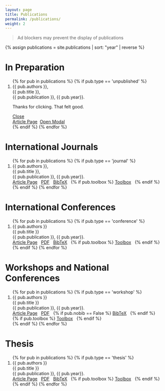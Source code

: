 ```yaml
---
layout: page
title: Publications
permalink: /publications/
weight: 2
---
```


> Ad blockers may prevent the display of publications

{% assign publications = site.publications | sort: "year" | reverse %}

# **In Preparation**
<ol>
{% for pub in publications %}
 {% if pub.type == 'unpublished' %}
 <li>
 <div class="pubitem">
   <div class="pubauthors">
     {{ pub.authors }},
   </div>
   <div class="pubtitle">
     {{ pub.title }},
   </div>
   <div class="pubinfo">
     {{ pub.publication }}, {{ pub.year}}.
   </div>
 </div>
 <div id="{{ pub.idbib }}" class="modal-dialog" style="display:table;">
  <p>Thanks for clicking. That felt good.</p>
  <a href="#" rel="modal:close">Close</a>
</div>
 <div class="publinks">
   <a href="{{pub.url}}"><i class="fas fa-link"></i> Article Page</a>&nbsp;&nbsp;<a href="#{{ pub.idbib }}" rel="modal:open">Open Modal</a>
 </div>
 </li>
 {% endif %}
{% endfor %}
</ol>

# **International Journals**
<ol>
{% for pub in publications %}
 {% if pub.type == 'journal' %}
 <li>
 <div class="pubitem">
   <div class="pubauthors">
     {{ pub.authors }},
   </div>
   <div class="pubtitle">
     {{ pub.title }},
   </div>
   <div class="pubinfo">
     {{ pub.publication }}, {{ pub.year}}.
   </div>
 </div>
 <div class="publinks">
   <a href="{{pub.url}}"><i class="fas fa-link"></i> Article Page</a>&nbsp;&nbsp;
   <a href="/download/{{ pub.slug}}.pdf"><i class="far fa-file-pdf"></i> PDF</a>&nbsp;&nbsp;
   <a href="/download/{{ pub.slug}}.bib"><i class="fas fa-quote-left"></i> BibTeX</a>&nbsp;&nbsp;
   {% if pub.toolbox %}
   <a href="{{ pub.toolbox }}"><i class="fab fa-github"></i> Toolbox</a>&nbsp;&nbsp;
   {% endif %}
 </div>
 </li>
 {% endif %}
{% endfor %}
</ol>

# **International Conferences**
<ol>
{% for pub in publications %}
 {% if pub.type == 'conference' %}
 <li>
 <div class="pubitem">
   <div class="pubauthors">
     {{ pub.authors }}
   </div>
   <div class="pubtitle">
     {{ pub.title }}
   </div>
   <div class="pubinfo">
     {{ pub.publication }}, {{ pub.year}}.
   </div>
 </div>
 <div class="publinks">
   <a href="{{pub.url}}"><i class="fas fa-link"></i> Article Page</a>&nbsp;&nbsp;
   <a href="/download/{{ pub.slug}}.pdf"><i class="far fa-file-pdf"></i> PDF</a>&nbsp;&nbsp;
   <a href="/download/{{ pub.slug}}.bib"><i class="fas fa-quote-left"></i> BibTeX</a>&nbsp;&nbsp;
   {% if pub.toolbox %}
   <a href="{{ pub.toolbox }}"><i class="fab fa-github"></i> Toolbox</a>&nbsp;&nbsp;
   {% endif %}
 </div>
 </li>
 {% endif %}
{% endfor %}
</ol>

# **Workshops and National Conferences**
<ol>
{% for pub in publications %}
 {% if pub.type == 'workshop' %}
 <li>
 <div class="pubitem">
   <div class="pubauthors">
     {{ pub.authors }}
   </div>
   <div class="pubtitle">
     {{ pub.title }}
   </div>
   <div class="pubinfo">
     {{ pub.publication }}, {{ pub.year}}.
   </div>
 </div>
 <div class="publinks">
   <a href="{{pub.url}}"><i class="fas fa-link"></i> Article Page</a>&nbsp;&nbsp;
   <a href="/download/{{ pub.slug}}.pdf"><i class="far fa-file-pdf"></i> PDF</a>&nbsp;&nbsp;
   {% if pub.nobib == False %}
   <a href="/download/{{ pub.slug}}.bib"><i class="fas fa-quote-left"></i> BibTeX</a>&nbsp;&nbsp;
   {% endif %}
   {% if pub.toolbox %}
   <a href="{{ pub.toolbox }}"><i class="fab fa-github"></i> Toolbox</a>&nbsp;&nbsp;
   {% endif %}
 </div>
 </li>
 {% endif %}
{% endfor %}
</ol>


# **Thesis**
<ol>
{% for pub in publications %}
 {% if pub.type == 'thesis' %}
 <li>
 <div class="pubitem">
   <div class="pubauthors">
     {{ pub.authors }}
   </div>
   <div class="pubtitle">
     {{ pub.title }}
   </div>
   <div class="pubinfo">
     {{ pub.publication }}, {{ pub.year}}.
   </div>
 </div>
 <div class="publinks">
   <a href="{{pub.url}}"><i class="fas fa-link"></i> Article Page</a>&nbsp;&nbsp;
   <a href="/download/{{ pub.slug}}.pdf"><i class="far fa-file-pdf"></i> PDF</a>&nbsp;&nbsp;
   <a href="/download/{{ pub.slug}}.bib"><i class="fas fa-quote-left"></i> BibTeX</a>&nbsp;&nbsp;
   {% if pub.toolbox %}
   <a href="{{ pub.toolbox }}"><i class="fab fa-github"></i> Toolbox</a>&nbsp;&nbsp;
   {% endif %}
 </div>
 </li>
 {% endif %}
{% endfor %}
</ol>

